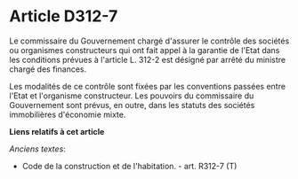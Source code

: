 # Article D312-7

Le commissaire du Gouvernement chargé d'assurer le contrôle des sociétés ou organismes constructeurs qui ont fait appel à la
garantie de l'Etat dans les conditions prévues à l'article L. 312-2 est désigné par arrêté du ministre chargé des finances. 

Les modalités de ce contrôle sont fixées par les conventions passées entre l'Etat et l'organisme constructeur. Les pouvoirs
du commissaire du Gouvernement sont prévus, en outre, dans les statuts des sociétés immobilières d'économie mixte.

**Liens relatifs à cet article**

_Anciens textes_:

  - Code de la construction et de l'habitation. - art. R312-7 (T)

